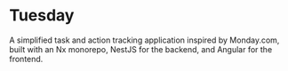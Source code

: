 # Tuesday

A simplified task and action tracking application inspired by Monday.com, built with an Nx monorepo, NestJS for the backend, and Angular for the frontend.
